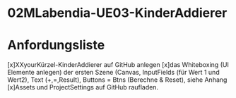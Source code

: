 # 02MLabendia-UE03-KinderAddierer

# Anfordungsliste
[x]XXyourKürzel-KinderAddierer auf GitHub anlegen
[x]das Whiteboxing (UI Elemente anlegen) der ersten Szene (Canvas, InputFields (für Wert 1 und Wert2), Text (+,=,Result), Buttons = Btns (Berechne & Reset), siehe Anhang
[x]Assets und ProjectSettings auf GitHub raufladen.
